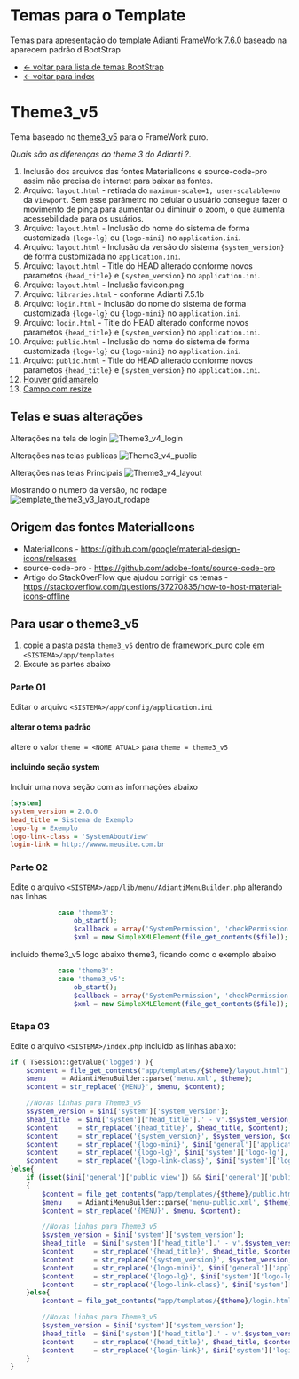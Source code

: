 # Temas para o Template
Temas para apresentação do template [Adianti FrameWork 7.6.0](https://adiantiframework.com.br/) baseado na aparecem padrão d BootStrap

* [<- voltar para lista de temas BootStrap](../template.md)
* [<- voltar para index](../../README.md)


# Theme3_v5
Tema baseado no [theme3_v5](../framework_puro.md#Bootstrap) para o FrameWork puro.

*Quais são as diferenças do theme 3 do Adianti ?*.
1. Inclusão dos arquivos das fontes MaterialIcons e source-code-pro assim não precisa de internet para baixar as fontes. 
1. Arquivo: `layout.html` - retirada do `maximum-scale=1, user-scalable=no` da `viewport`. Sem esse parâmetro no celular o usuário consegue fazer o movimento de pinça para aumentar ou diminuir o zoom, o que aumenta acessebilidade para os usuários.
1. Arquivo: `layout.html` - Inclusão do nome do sistema de forma customizada `{logo-lg}` ou `{logo-mini}` no `application.ini`.
1. Arquivo: `layout.html` - Inclusão da versão do sistema `{system_version}` de forma customizada no `application.ini`.
1. Arquivo: `layout.html` - Title do HEAD alterado conforme novos parametos `{head_title}` e `{system_version}` no `application.ini`.
1. Arquivo: `layout.html` - Inclusão favicon.png
1. Arquivo: `libraries.html` - conforme Adianti 7.5.1b
1. Arquivo: `login.html` - Inclusão do nome do sistema de forma customizada `{logo-lg}` ou `{logo-mini}` no `application.ini`.
1. Arquivo: `login.html` - Title do HEAD alterado conforme novos parametos `{head_title}` e `{system_version}` no `application.ini`.
1. Arquivo: `public.html` - Inclusão do nome do sistema de forma customizada `{logo-lg}` ou `{logo-mini}` no `application.ini`.
1. Arquivo: `public.html` - Title do HEAD alterado conforme novos parametos `{head_title}` e `{system_version}` no `application.ini`.
1. [Houver grid amarelo](https://github.com/bjverde/adianti-theme/issues/23)
1. [Campo com resize](https://github.com/bjverde/adianti-theme/issues/22)


## Telas e suas alterações
Alterações na tela de login
![Theme3_v4_login](../img/template_theme3_v3_login.png)

Alterações nas telas publicas
![Theme3_v4_public](../img/template_theme3_v3_public.png)

Alterações nas telas Principais
![Theme3_v4_layout](../img/template_theme3_v3_layout.png)

Mostrando o numero da versão, no rodape
![template_theme3_v3_layout_rodape](../img/template_theme3_v3_layout_rodape.png)



## Origem das fontes MaterialIcons
* MaterialIcons - https://github.com/google/material-design-icons/releases
* source-code-pro - https://github.com/adobe-fonts/source-code-pro
* Artigo do StackOverFlow que ajudou corrigir os temas - https://stackoverflow.com/questions/37270835/how-to-host-material-icons-offline


## Para usar o theme3_v5
1. copie a pasta pasta `theme3_v5` dentro de framework_puro cole em `<SISTEMA>/app/templates`
1. Excute as partes abaixo

### Parte 01 
Editar o arquivo `<SISTEMA>/app/config/application.ini`

#### alterar o tema padrão
altere o valor `theme = <NOME ATUAL>` para `theme = theme3_v5`

#### incluindo seção system 
Incluir uma nova seção com as informações abaixo

```ini
[system]
system_version = 2.0.0
head_title = Sistema de Exemplo
logo-lg = Exemplo
logo-link-class = 'SystemAboutView'
login-link = http://wwww.meusite.com.br
```

### Parte 02
Edite o arquivo `<SISTEMA>/app/lib/menu/AdiantiMenuBuilder.php` alterando nas linhas
```php
            case 'theme3':
                ob_start();
                $callback = array('SystemPermission', 'checkPermission');
                $xml = new SimpleXMLElement(file_get_contents($file));
```

incluido theme3_v5 logo abaixo theme3, ficando como o exemplo abaixo
```php
            case 'theme3':
            case 'theme3_v5':
                ob_start();
                $callback = array('SystemPermission', 'checkPermission');
                $xml = new SimpleXMLElement(file_get_contents($file));
```

### Etapa 03
Edite o arquivo `<SISTEMA>/index.php` incluido as linhas abaixo:
```php
if ( TSession::getValue('logged') ){
    $content = file_get_contents("app/templates/{$theme}/layout.html");
    $menu    = AdiantiMenuBuilder::parse('menu.xml', $theme);
    $content = str_replace('{MENU}', $menu, $content);

    //Novas linhas para Theme3_v5
    $system_version = $ini['system']['system_version'];
    $head_title  = $ini['system']['head_title'].' - v'.$system_version;
    $content     = str_replace('{head_title}', $head_title, $content);
    $content     = str_replace('{system_version}', $system_version, $content);
    $content     = str_replace('{logo-mini}', $ini['general']['application'], $content);
    $content     = str_replace('{logo-lg}', $ini['system']['logo-lg'], $content);
    $content     = str_replace('{logo-link-class}', $ini['system']['logo-link-class'], $content);
}else{
    if (isset($ini['general']['public_view']) && $ini['general']['public_view'] == '1')
    {
        $content = file_get_contents("app/templates/{$theme}/public.html");
        $menu    = AdiantiMenuBuilder::parse('menu-public.xml', $theme);
        $content = str_replace('{MENU}', $menu, $content);

        //Novas linhas para Theme3_v5
        $system_version = $ini['system']['system_version'];
        $head_title  = $ini['system']['head_title'].' - v'.$system_version;
        $content     = str_replace('{head_title}', $head_title, $content);
        $content     = str_replace('{system_version}', $system_version, $content);
        $content     = str_replace('{logo-mini}', $ini['general']['application'], $content);
        $content     = str_replace('{logo-lg}', $ini['system']['logo-lg'], $content);
        $content     = str_replace('{logo-link-class}', $ini['system']['logo-link-class'], $content);
    }else{
        $content = file_get_contents("app/templates/{$theme}/login.html");

        //Novas linhas para Theme3_v5
        $system_version = $ini['system']['system_version'];
        $head_title  = $ini['system']['head_title'].' - v'.$system_version;
        $content     = str_replace('{head_title}', $head_title, $content);
        $content     = str_replace('{login-link}', $ini['system']['login-link'], $content);
    }
}
```
